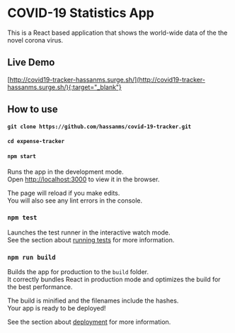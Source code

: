 # COVID-19 Statistics App

This is a React based application that shows the world-wide data of the the novel corona virus. 

## Live Demo

[http://covid19-tracker-hassanms.surge.sh/](http://covid19-tracker-hassanms.surge.sh/){:target="_blank"}

## How to use

#### `git clone https://github.com/hassanms/covid-19-tracker.git`

#### `cd expense-tracker`

#### `npm start`

Runs the app in the development mode.\
Open [http://localhost:3000](http://localhost:3000) to view it in the browser.

The page will reload if you make edits.\
You will also see any lint errors in the console.

### `npm test`

Launches the test runner in the interactive watch mode.\
See the section about [running tests](https://facebook.github.io/create-react-app/docs/running-tests) for more information.

### `npm run build`

Builds the app for production to the `build` folder.\
It correctly bundles React in production mode and optimizes the build for the best performance.

The build is minified and the filenames include the hashes.\
Your app is ready to be deployed!

See the section about [deployment](https://facebook.github.io/create-react-app/docs/deployment) for more information.
